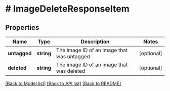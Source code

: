 # # ImageDeleteResponseItem

## Properties

Name | Type | Description | Notes
------------ | ------------- | ------------- | -------------
**untagged** | **string** | The image ID of an image that was untagged | [optional] 
**deleted** | **string** | The image ID of an image that was deleted | [optional] 

[[Back to Model list]](../../README.md#documentation-for-models) [[Back to API list]](../../README.md#documentation-for-api-endpoints) [[Back to README]](../../README.md)


